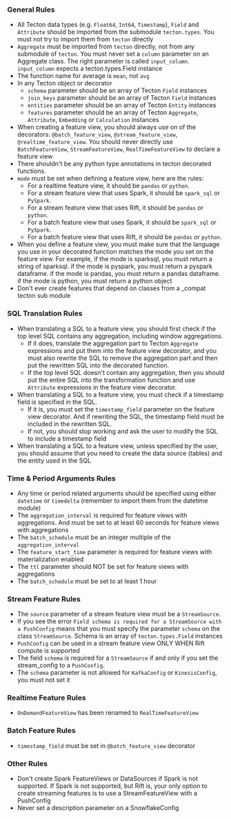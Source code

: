### General Rules

- All Tecton data types (e.g. `Float64`, `Int64`, `Timestamp`), `Field` and `Attribute` should be imported from the submodule `tecton.types`. You must not try to import them from `tecton` directly
- `Aggregate` must be imported from `tecton` directly, not from any submodule of `tecton`. You must never set a `column` parameter on an Aggregate class. The right parameter is called `input_column`. `input_column` expects a tecton.types.Field instance
- The function name for average is `mean`, not `avg`
- In any Tecton object or decorator
    - `schema` parameter should be an array of Tecton `Field` instances
    - `join_keys` parameter should be an array of Tecton `Field` instances
    - `entities` parameter should be an array of Tecton `Entity` instances
    - `features` parameter should be an array of Tecton `Aggregate`, `Attribute`, `Embedding` or `Calculation` instances
- When creating a feature view, you should always use on of the decorators: `@batch_feature_view`, `@stream_feature_view`, `@realtime_feature_view`. You should never directly use `BatchFeatureView`, `StreamFeatureView`, `RealTimeFeatureView` to declare a feature view
- There shouldn't be any python type annotations in tecton decorated functions.
- `mode` must be set when defining a feature view, here are the rules:
    - For a realtime feature view, it should be `pandas` or `python`. 
    - For a stream feature view that uses Spark, it should be `spark_sql` or `PySpark`. 
    - For a stream feature view that uses Rift, it should be `pandas` or `python`.
    - For a batch feature view that uses Spark, it should be `spark_sql` or `PySpark`. 
    - For a batch feature view that uses Rift, it should be `pandas` or `python`.
- When you define a feature view, you must make sure that the language you use in your decorated function matches the mode you set on the feature view. For example, if the mode is sparksql, you must return a string of sparksql. if the mode is pyspark, you must return a pyspark dataframe. if the mode is pandas, you must return a pandas dataframe. if the mode is python, you must return a python object
- Don't ever create features that depend on classes from a _compat tecton sub module


### SQL Translation Rules

- When translating a SQL to a feature view, you should first check if the top level SQL contains any aggregation, including window aggregations.
    - If it does, translate the aggregation part to Tecton `Aggregate` expressions and put them into the feature view decorator, and you must also rewrite the SQL to remove the aggregation part and then put the rewritten SQL into the decorated function.
    - If the top level SQL doesn't contain any aggregation, then you should put the entire SQL into the transformation function and use `Attribute` expressions in the feature view decorator.
- When translating a SQL to a feature view, you must check if a timestamp field is specified in the SQL.
    - If it is, you must set the `timestamp_field` parameter on the feature view decorator. And if rewriting the SQL, the timestamp field must be included in the rewritten SQL.
    - If not, you should stop working and ask the user to modify the SQL to include a timestamp field
- When translating a SQL to a feature view, unless specified by the user, you should assume that you need to create the data source (tables) and the entity used in the SQL


### Time & Period Arguments Rules

- Any time or period related arguments should be specified using either `datetime` or `timedelta` (remember to import them from the datetime module)
- The `aggregation_interval` is required for feature views with aggregations. And must be set to at least 60 seconds for feature views with aggregations
- The `batch_schedule` must be an integer multiple of the `aggregation_interval`
- The `feature_start_time` parameter is required for feature views with materialization enabled
- The `ttl` parameter should NOT be set for feature views with aggregations
- The `batch_schedule` must be set to at least 1 hour



### Stream Feature Rules

- The `source` parameter of a stream feature view must be a `StreamSource`.
- If you see the error `Field schema is required for a StreamSource with a PushConfig` means that you must specify the parameter `schema` on the class `StreamSource`. Schema is an array of `tecton.types.Field` instances
- `PushConfig` can be used in a stream feature view ONLY WHEN Rift compute is supported
- The field `schema` is required for a `StreamSource` if and only if you set the stream_config to a `PushConfig`.
- The `schema` parameter is not allowed for `KafkaConfig` or `KinesisConfig`, you must not set it

### Realtime Feature Rules

- `OnDemandFeatureView` has been renamed to `RealTimeFeatureView`

### Batch Feature Rules

- `timestamp_field` must be set in `@batch_feature_view` decorator

### Other Rules

- Don't create Spark FeatureViews or DataSources if Spark is not supported. If Spark is not supported, but Rift is, your only option to create streaming features is to use a StreamFeatureView with a PushConfig
- Never set a description parameter on a SnowflakeConfig

